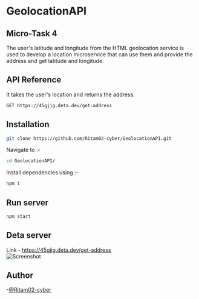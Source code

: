 # GeolocationAPI
## Micro-Task 4<br>
The user's latitude and longitude from the HTML geolocation service is used to develop a location microservice that can use them and provide the address and get latitude and longitude.
<br>
## API Reference
It takes the user's location and returns the address.
```bash
GET https://45gjjg.deta.dev/get-address
```

## Installation
```bash
git clone https://github.com/Ritam02-cyber/GeolocationAPI.git
```
Navigate to :-
```bash
cd GeolocationAPI/
```
Install dependencies using :-
```bash
npm i
```

## Run server
```bash
npm start
```

## Deta server
Link - https://45gjjg.deta.dev/get-address<br>
![Screenshot](https://user-images.githubusercontent.com/62924322/212553520-4d9f6513-1ad9-43e0-9fc3-153e4710bd20.png)

## Author
-[@Ritam02-cyber](https://github.com/Ritam02-cyber)
